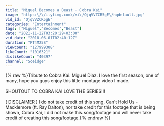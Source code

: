 ```yaml
---
title: "Miguel Becomes a Beast - Cobra Kai"
image: "https:\/\/i.ytimg.com\/vi\/QjqVVZCR5gE\/hqdefault.jpg"
vid_id: "QjqVVZCR5gE"
categories: "Entertainment"
tags: ["Miguel","Becomes","Beast"]
date: "2021-11-22T03:20:29+03:00"
vid_date: "2018-06-01T02:40:12Z"
duration: "PT4M25S"
viewcount: "127999308"
likeCount: "1016321"
dislikeCount: "40397"
channel: "Sceidge"
---
```

{% raw %}Tribute to Cobra Kai: Miguel Diaz. I love the first season, one of many, hope you guys enjoy this little montage video I made.<br /><br />SHOUTOUT TO COBRA KAI LOVE THE SERIES!!!<br /><br />( DISCLAIMER ) I do not take credit of this song, Can't Hold Us - Macklemore (ft. Ray Dalton), nor take credit for this footage that is being shown, Cobra Kai, I did not make this song/footage and will never take credit of creating this song/footage.{% endraw %}
